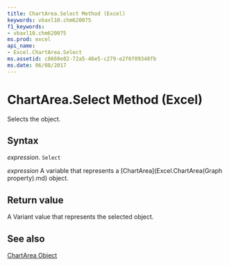 ```yaml
---
title: ChartArea.Select Method (Excel)
keywords: vbaxl10.chm620075
f1_keywords:
- vbaxl10.chm620075
ms.prod: excel
api_name:
- Excel.ChartArea.Select
ms.assetid: c8660e02-72a5-46e5-c279-e2f6f09348fb
ms.date: 06/08/2017
---
```



# ChartArea.Select Method (Excel)

Selects the object.


## Syntax

 _expression_. `Select`

 _expression_ A variable that represents a [ChartArea](Excel.ChartArea(Graph property).md) object.


## Return value

A Variant value that represents the selected object.


## See also


[ChartArea Object](Excel.ChartArea(object).md)

